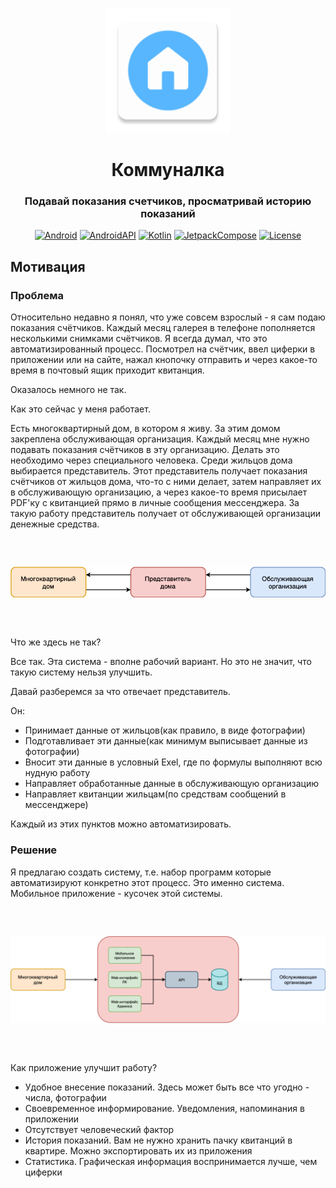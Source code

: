 <div align="center">
    <p>
        <img src="https://github.com/simplehouse/house-mobile-app/blob/main/docs/images/ic_launcher.png" width="200">
    </p>

# Коммуналка

### Подавай показания счетчиков, просматривай историю показаний

[![Android](https://img.shields.io/badge/Android-grey?logo=android&style=flat)](https://www.android.com/)
[![AndroidAPI](https://img.shields.io/badge/API-25%2B-brightgreen.svg?style=flat)](https://www.android.com/)
[![Kotlin](https://img.shields.io/badge/kotlin-1.7.0-blue.svg?logo=kotlin)](https://kotlinlang.org)
[![JetpackCompose](https://img.shields.io/badge/Jetpack%20Compose-1.3.9-yellow)](https://developer.android.com/jetpack/compose)
[![License](https://img.shields.io/github/license/simplehouse/house-mobile-app?color=orange)](./LICENSE)
</div>

## Мотивация

### Проблема

Относительно недавно я понял, что уже совсем взрослый - я сам подаю показания счётчиков. Каждый месяц галерея в телефоне
пополняется несколькими снимками счётчиков. Я всегда думал, что это автоматизированный процесс. Посмотрел на счётчик,
ввел циферки в приложении или на сайте, нажал
кнопочку отправить и через какое-то время в почтовый ящик приходит квитанция.

Оказалось немного не так.

Как это сейчас у меня работает.

Есть многоквартирный дом, в котором я живу. За этим домом закреплена обслуживающая организация.
Каждый месяц мне нужно подавать показания счётчиков в эту организацию. Делать это необходимо через специального
человека. Среди жильцов дома выбирается представитель. Этот представитель получает показания счётчиков от жильцов дома,
что-то с ними делает, затем направляет их в обслуживающую организацию, а через какое-то время присылает PDF'ку с
квитанцией прямо в личные сообщения мессенджера. За такую работу представитель получает от обслуживающей организации
денежные средства.

<p style="margin-top: 60px; margin-bottom: 60px" align="center">
    <img src="https://github.com/simplehouse/house-mobile-app/blob/main/docs/images/work_scheme.png">
</p>

Что же здесь не так?

Все так. Эта система - вполне рабочий вариант. Но это не значит, что такую систему нельзя улучшить.

Давай разберемся за что отвечает представитель.

Он:

- Принимает данные от жильцов(как правило, в виде фотографии)
- Подготавливает эти данные(как минимум выписывает данные из фотографии)
- Вносит эти данные в условный Exel, где по формулы выполняют всю нудную работу
- Направляет обработанные данные в обслуживающую организацию
- Направляет квитанции жильцам(по средствам сообщений в мессенджере)

Каждый из этих пунктов можно автоматизировать.

### Решение

Я предлагаю создать систему, т.е. набор программ которые автоматизируют конкретно этот процесс.
Это именно система. Мобильное приложение - кусочек этой системы.

<p style="margin-top: 60px; margin-bottom: 60px" align="center">
    <img src="https://github.com/simplehouse/house-mobile-app/blob/main/docs/images/new_work_scheme.png">
</p>

Как приложение улучшит работу?

- Удобное внесение показаний. Здесь может быть все что угодно - числа, фотографии
- Своевременное информирование. Уведомления, напоминания в приложении
- Отсутствует человеческий фактор
- История показаний. Вам не нужно хранить пачку квитанций в квартире. Можно экспортировать их из приложения
- Статистика. Графическая информация воспринимается лучше, чем циферки
